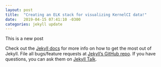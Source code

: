 ```yaml
---
layout: post
title:  "Creating an ELK stack for visualizing KernelCI data!"
date:   2019-04-15 07:41:10 -0300
categories: jekyll update
---
```


This is a new post

Check out the [Jekyll docs][jekyll-docs] for more info on how to get the most out of Jekyll. File all bugs/feature requests at [Jekyll’s GitHub repo][jekyll-gh]. If you have questions, you can ask them on [Jekyll Talk][jekyll-talk].

[jekyll-docs]: https://jekyllrb.com/docs/home
[jekyll-gh]:   https://github.com/jekyll/jekyll
[jekyll-talk]: https://talk.jekyllrb.com/
